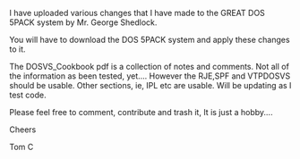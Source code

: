 

I have uploaded various changes that I have made to the GREAT DOS 5PACK
system by Mr. George Shedlock.

You will have to download the DOS 5PACK system and apply these changes
to it.

The DOSVS_Cookbook pdf is a collection of notes and comments.  Not all
of the information as been tested, yet....  However the RJE,SPF and VTPDOSVS
should be usable.  Other sections, ie, IPL etc are usable.  Will be
updating as I test code.

Please feel free to comment, contribute and trash it, It is just a hobby....

Cheers

Tom C

